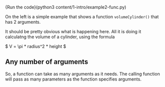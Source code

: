 {Run the code}(python3 content/1-intro/example2-func.py)

On the left is a simple example that shows a function `volumeCylinder()` that has 2 arguments.

It should be pretty obvious what is happening here. All it is doing it calculatng the volume of a cylinder, using the formula

$
V = \pi * radius^2 * height
$

## Any number of arguments
So, a function can take as many arguments as it needs. The calling function will pass as many parameters as the function specifies arguments.
